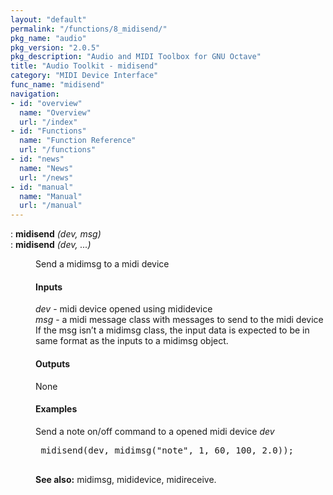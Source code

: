 ```yaml
---
layout: "default"
permalink: "/functions/8_midisend/"
pkg_name: "audio"
pkg_version: "2.0.5"
pkg_description: "Audio and MIDI Toolbox for GNU Octave"
title: "Audio Toolkit - midisend"
category: "MIDI Device Interface"
func_name: "midisend"
navigation:
- id: "overview"
  name: "Overview"
  url: "/index"
- id: "Functions"
  name: "Function Reference"
  url: "/functions"
- id: "news"
  name: "News"
  url: "/news"
- id: "manual"
  name: "Manual"
  url: "/manual"
---
```

<dl class="def">
<dt id="index-midisend"><span class="category">: </span><span><em></em> <strong>midisend</strong> <em>(<var>dev</var>, <var>msg</var>)</em><a href='#index-midisend' class='copiable-anchor'></a></span></dt>
<dt id="index-midisend-1"><span class="category">: </span><span><em></em> <strong>midisend</strong> <em>(<var>dev</var>, ...)</em><a href='#index-midisend-1' class='copiable-anchor'></a></span></dt>
<dd><p>Send a midimsg to a midi device
</p>
<span id="Inputs"></span><h4 class="subsubheading">Inputs</h4>
<p><var>dev</var> - midi device opened using mididevice<br>
 <var>msg</var> - a midi message class with messages to send to the midi device<br>
 If the msg isn&rsquo;t a midimsg class, the input data is expected to be in same format as the inputs to a midimsg object.
</p>
<span id="Outputs"></span><h4 class="subsubheading">Outputs</h4>
<p>None
</p>
<span id="Examples"></span><h4 class="subsubheading">Examples</h4>
<p>Send a note on/off command to a opened midi device <var>dev</var>
 </p><div class="example">
<pre class="example"> midisend(dev, midimsg(&quot;note&quot;, 1, 60, 100, 2.0));
 </pre></div>
 

<p><strong>See also:</strong> midimsg, mididevice, midireceive.
 </p></dd></dl>
